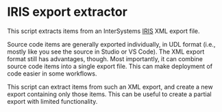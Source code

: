 # IRIS export extractor

This script extracts items from an InterSystems
[IRIS](https://www.intersystems.com/data-platform/) XML export file.

Source code items are generally exported individually, in UDL format
(i.e., mostly like you see the source in Studio or VS Code). The XML
export format still has advantages, though. Most importantly, it can
combine source code items into a single export file. This can make
deployment of code easier in some workflows.

This script can extract items from such an XML export, and create a new
export containing only those items. This can be useful to create a
partial export with limited functionality.
